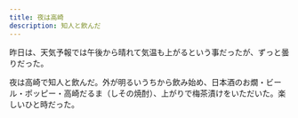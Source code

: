 ```yaml
---
title: 夜は高崎
description: 知人と飲んだ
---
```


昨日は、天気予報では午後から晴れて気温も上がるという事だったが、ずっと曇りだった。

夜は高崎で知人と飲んだ。外が明るいうちから飲み始め、日本酒のお燗・ビール・ポッピー・高崎だるま（しその焼酎）、上がりで梅茶漬けをいただいた。楽しいひと時だった。
